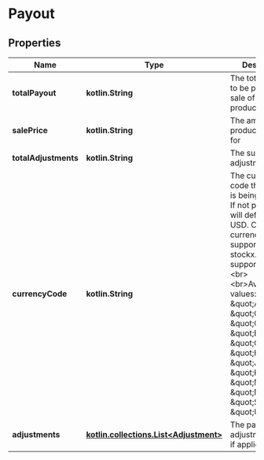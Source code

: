
# Payout

## Properties
| Name | Type | Description | Notes |
| ------------ | ------------- | ------------- | ------------- |
| **totalPayout** | **kotlin.String** | The total amount to be paid for the sale of the product |  |
| **salePrice** | **kotlin.String** | The amount the product was sold for |  |
| **totalAdjustments** | **kotlin.String** | The sum of all adjustments made |  |
| **currencyCode** | **kotlin.String** | The currency code this product is being listed in. If not provided, it will default to USD.  Only valid currencies supported on stockx.com are supported via API.&lt;br&gt;&lt;br&gt;Available values: \&quot;AUD\&quot;, \&quot;CAD\&quot;, \&quot;CHF\&quot;, \&quot;EUR\&quot;, \&quot;GBP\&quot;, \&quot;HKD\&quot;, \&quot;JPY\&quot;, \&quot;KRW\&quot;, \&quot;MXN\&quot;, \&quot;NZD\&quot;, \&quot;SGD\&quot;, \&quot;USD\&quot; |  |
| **adjustments** | [**kotlin.collections.List&lt;Adjustment&gt;**](Adjustment.md) | The payout adjustment details if applicable |  |



